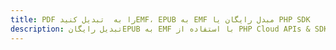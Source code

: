 ---title: PDF را به  تبدیل کنیدEMF، EPUB به EMF مبدل رایگان یا PHP SDKdescription: تبدیل رایگانEPUB به EMF با استفاده از PHP Cloud APIs & SDK همچنین اسناد PDF را در Cloud ایجاد، ویرایش و رندر کنید.---